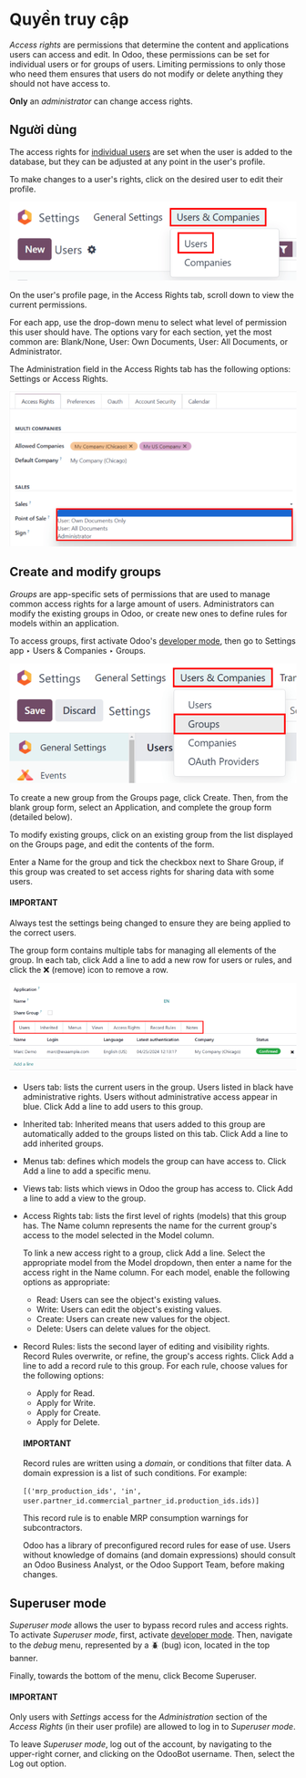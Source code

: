 # Quyền truy cập

*Access rights* are permissions that determine the content and applications users can access and
edit. In Odoo, these permissions can be set for individual users or for groups of users. Limiting
permissions to only those who need them ensures that users do not modify or delete anything they
should not have access to.

**Only** an *administrator* can change access rights.

## Người dùng

The access rights for [individual users](../users.md#users-add-individual) are set when the user is added
to the database, but they can be adjusted at any point in the user's profile.

To make changes to a user's rights, click on the desired user to edit their profile.

![Users menu in the Users & Companies section of the Settings app of Odoo.](../../../.gitbook/assets/navigate-to-users-menu.png)

On the user's profile page, in the Access Rights tab, scroll down to view the current
permissions.

For each app, use the drop-down menu to select what level of permission this user should have. The
options vary for each section, yet the most common are: Blank/None, User: Own
Documents, User: All Documents, or Administrator.

The Administration field in the Access Rights tab has the following options:
Settings or Access Rights.

![The Sales apps drop-down menu to set the user's level of permissions.](../../../.gitbook/assets/user-permissions-dropdown-menu.png)

<a id="access-rights-groups"></a>

## Create and modify groups

*Groups* are app-specific sets of permissions that are used to manage common access rights for a
large amount of users. Administrators can modify the existing groups in Odoo, or create new ones to
define rules for models within an application.

To access groups, first activate Odoo's [developer mode](../developer_mode.md#developer-mode), then go to
Settings app ‣ Users & Companies ‣ Groups.

![Groups menu in the Users & Companies section of the Settings app of Odoo.](../../../.gitbook/assets/click-users-and-companies.png)

To create a new group from the Groups page, click Create. Then, from the
blank group form, select an Application, and complete the group form (detailed below).

To modify existing groups, click on an existing group from the list displayed on the
Groups page, and edit the contents of the form.

Enter a Name for the group and tick the checkbox next to Share Group, if
this group was created to set access rights for sharing data with some users.

#### IMPORTANT
Always test the settings being changed to ensure they are being applied to the correct users.

The group form contains multiple tabs for managing all elements of the group. In each tab, click
Add a line to add a new row for users or rules, and click the ❌ (remove)
icon to remove a row.

![Tabs in the Groups form to modify the settings of the group.](../../../.gitbook/assets/groups-form.png)
- Users tab: lists the current users in the group. Users listed in black have
  administrative rights. Users without administrative access appear in blue. Click Add a
  line to add users to this group.
- Inherited tab: Inherited means that users added to this group are automatically added
  to the groups listed on this tab. Click Add a line to add inherited groups.
- Menus tab: defines which models the group can have access to. Click
  Add a line to add a specific menu.
- Views tab: lists which views in Odoo the group has access to. Click Add a
  line to add a view to the group.
- Access Rights tab: lists the first level of rights (models) that this group has. The
  Name column represents the name for the current group's access to the model
  selected in the Model column.

  To link a new access right to a group, click Add a line. Select the appropriate model
  from the Model dropdown, then enter a name for the access right in the
  Name column. For each model, enable the following options as appropriate:
  - Read: Users can see the object's existing values.
  - Write: Users can edit the object's existing values.
  - Create: Users can create new values for the object.
  - Delete: Users can delete values for the object.
- Record Rules: lists the second layer of editing and visibility rights.
  Record Rules overwrite, or refine, the group's access rights. Click Add a
  line to add a record rule to this group. For each rule, choose values for the following options:
  - Apply for Read.
  - Apply for Write.
  - Apply for Create.
  - Apply for Delete.

  #### IMPORTANT
  Record rules are written using a *domain*, or conditions that filter data. A domain expression
  is a list of such conditions. For example:

  `[('mrp_production_ids', 'in', user.partner_id.commercial_partner_id.production_ids.ids)]`

  This record rule is to enable MRP consumption warnings for subcontractors.

  Odoo has a library of preconfigured record rules for ease of use. Users without knowledge of
  domains (and domain expressions) should consult an Odoo Business Analyst, or the Odoo Support
  Team, before making changes.

<a id="access-rights-superuser"></a>

## Superuser mode

*Superuser mode* allows the user to bypass record rules and access rights. To activate *Superuser
mode*, first, activate [developer mode](../developer_mode.md#developer-mode). Then, navigate to the *debug* menu,
represented by a 🪲 (bug) icon, located in the top banner.

Finally, towards the bottom of the menu, click Become Superuser.

#### IMPORTANT
Only users with *Settings* access for the *Administration* section of the *Access Rights* (in
their user profile) are allowed to log in to *Superuser mode*.

To leave *Superuser mode*, log out of the account, by navigating to the upper-right corner, and
clicking on the OdooBot username. Then, select the Log out option.
